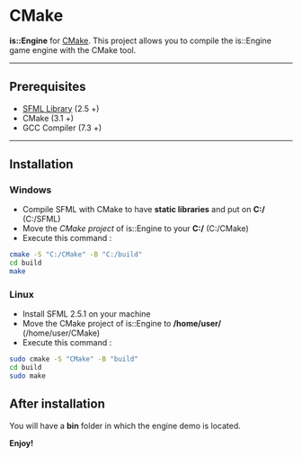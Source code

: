 # CMake
**is::Engine** for [CMake](https://cmake.org/).
This project allows you to compile the is::Engine game engine with the CMake tool.

---

## Prerequisites

- [SFML Library](https://www.sfml-dev.org/files/SFML-2.5.1-sources.zip) (2.5 +)
- CMake (3.1 +)
- GCC Compiler (7.3 +)

---

## Installation

### Windows
- Compile SFML with CMake to have **static libraries** and put on **C:/** (C:/SFML)
- Move the *CMake project* of is::Engine to your **C:/** (C:/CMake)
- Execute this command :
```bash
cmake -S "C:/CMake" -B "C:/build"
cd build
make
```

### Linux
- Install SFML 2.5.1 on your machine
- Move the CMake project of is::Engine to **/home/user/** (/home/user/CMake)
- Execute this command :
```bash
sudo cmake -S "CMake" -B "build"
cd build
sudo make
```

## After installation
You will have a **bin** folder in which the engine demo is located.

**Enjoy!**